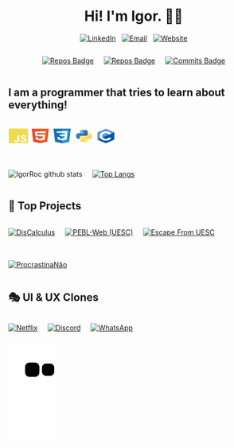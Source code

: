 # <h1 align="center">Hi! I'm Igor. 👋🏻</h1>

<p align="center">
  <a href="https://www.linkedin.com/in/igorroc/"><img src="https://img.shields.io/badge/-LinkedIn-blue?style=flat-square&logo=Linkedin&logoColor=white" alt="LinkedIn"></a>  &#xa0; 
  <a href="mailto:igor_roc@hotmail.com.br"><img src="https://img.shields.io/badge/-Gmail-D54B3D?style=flat-square&logo=Gmail&logoColor=white" alt="Email"></a>  &#xa0; 
  <a href="https://igorroc.github.io/igorroc"><img src="https://img.shields.io/static/v1?label=%20&message=Website&color=05D462&logo=appveyor&logoColor=white&style=flat-square" alt="Website"></a>
</p>

<div style="display: flex; align-items: center; justify-content: center; gap: 20px;" >

[![Repos Badge](https://badges.pufler.dev/visits/IgorRoc/IgorRoc)](https://igorroc.github.io/igorroc)

[![Repos Badge](https://badges.pufler.dev/repos/IgorRoc)](https://igorroc.github.io/igorroc)

[![Commits Badge](https://badges.pufler.dev/commits/monthly/IgorRoc)](https://igorroc.github.io/igorroc)

</div>

## I am a programmer that tries to learn about everything!

<div style="display: inline_block"><br>
  <img align="center" alt="Igor-Js" height="30" width="40" src="https://raw.githubusercontent.com/devicons/devicon/master/icons/javascript/javascript-plain.svg">
  <img align="center" alt="Igor-HTML" height="30" width="40" src="https://raw.githubusercontent.com/devicons/devicon/master/icons/html5/html5-original.svg">
  <img align="center" alt="Igor-CSS" height="30" width="40" src="https://raw.githubusercontent.com/devicons/devicon/master/icons/css3/css3-original.svg">
  <img align="center" alt="Igor-Python" height="30" width="40" src="https://raw.githubusercontent.com/devicons/devicon/master/icons/python/python-original.svg">
  <img align="center" alt="Igor-Csharp" height="30" width="40" src="https://raw.githubusercontent.com/devicons/devicon/master/icons/c/c-original.svg">
</div>

#

<div style="display: flex; align-items: center; gap: 20px;">

![IgorRoc github stats](https://github-readme-stats.vercel.app/api?username=IgorRoc&theme=gotham&show_icons=true)

[![Top Langs](https://github-readme-stats.vercel.app/api/top-langs/?username=IgorRoc&layout=compact&theme=gotham)](https://github.com/anuraghazra/github-readme-stats)

</div>

## 🚀 Top Projects

<div style="display: flex; flex-wrap: wrap; gap: 20px;">

[![DisCalculus](https://github-readme-stats.vercel.app/api/pin/?username=IgorRoc&repo=DisCalculus)](https://github.com/IgorRoc/DisCalculus)

[![PEBL-Web (UESC)](https://github-readme-stats.vercel.app/api/pin/?username=IgorRoc&repo=pebl-web)](https://github.com/IgorRoc/pebl-web)

[![Escape From UESC](https://github-readme-stats.vercel.app/api/pin/?username=IgorRoc&repo=escape-from-uesc)](https://github.com/IgorRoc/escape-from-uesc)

[![ProcrastinaNão](https://github-readme-stats.vercel.app/api/pin/?username=IgorRoc&repo=ProcrastinaNão)](https://github.com/IgorRoc/ProcrastinaNao)

</div>

## 🎭 UI & UX Clones

<div style="display: flex; gap: 20px; flex-wrap: wrap">

[![Netflix](https://github-readme-stats.vercel.app/api/pin/?username=IgorRoc&repo=netflix-clone)](https://github.com/IgorRoc/netflix-clone)

[![Discord](https://github-readme-stats.vercel.app/api/pin/?username=IgorRoc&repo=discord-clone)](https://github.com/IgorRoc/discord-clone)

[![WhatsApp](https://github-readme-stats.vercel.app/api/pin/?username=IgorRoc&repo=whatsapp-clone)](https://github.com/IgorRoc/whatsapp-clone)

</div>


![Snake animation](https://github.com/igorroc/igorroc/blob/output/github-contribution-grid-snake.svg)
